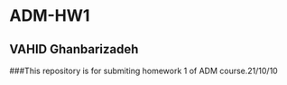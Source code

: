 # ADM-HW1
## VAHID Ghanbarizadeh
###This repository is for submiting homework 1 of ADM course.21/10/10
